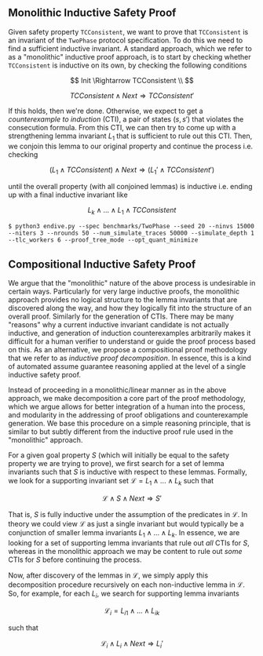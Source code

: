 

## Monolithic Inductive Safety Proof

Given safety property `TCConsistent`, we want to prove that `TCConsistent` is an invariant of the `TwoPhase` protocol specification. To do this we need to find a sufficient inductive invariant. A standard approach, which we refer to as a "monolithic" inductive proof approach, is to start by checking whether `TCConsistent` is inductive on its own, by checking the following conditions

$$
Init \Rightarrow TCConsistent \\
$$

$$
TCConsistent \wedge Next \Rightarrow TCConsistent'
$$

If this holds, then we're done. Otherwise, we expect to get a *counterexample to induction* (CTI), a pair of states $(s,s')$ that violates the consecution formula. From this CTI, we can then try to come up with a strengthening lemma invariant $L_1$ that is sufficient to rule out this CTI. Then, we conjoin this lemma to our original property and continue the process i.e. checking

$$ (L_1 \wedge TCConsistent) \wedge Next \Rightarrow (L_1' \wedge TCConsistent')$$

until the overall property (with all conjoined lemmas) is inductive i.e. ending up with a final inductive invariant like

$$L_k \wedge ... \wedge L_1 \wedge TCConsistent$$


```
$ python3 endive.py --spec benchmarks/TwoPhase --seed 20 --ninvs 15000 --niters 3 --nrounds 50 --num_simulate_traces 50000 --simulate_depth 1 --tlc_workers 6 --proof_tree_mode --opt_quant_minimize
```

## Compositional Inductive Safety Proof

We argue that the "monolithic" nature of the above process is undesirable in certain ways. Particularly for very large inductive proofs, the monolithic approach provides no logical structure to the lemma invariants that are discovered along the way, and how they logically fit into the structure of an overall proof. Similarly for the generation of CTIs. There may be many "reasons" why a current inductive invariant candidate is not actually inductive, and generation of induction counterexamples arbitrarily makes it difficult for a human verifier to understand or guide the proof process based on this. As an alternative, we propose a compositional proof methodology that we refer to as *inductive proof decomposition*. In essence, this is a kind of automated assume guarantee reasoning applied at the level of a single inductive safety proof. 

Instead of proceeding in a monolithic/linear manner as in the above approach, we make decomposition a core part of the proof methodology, which we argue allows for better integration of a human into the process, and modularity in the addressing of proof obligations and counterexample generation. We base this procedure on a simple reasoning principle, that is similar to but subtly different from the inductive proof rule used in the "monolithic" approach. 

For a given goal property $S$ (which will initially be equal to the safety property we are trying to prove), we first search for a set of lemma invariants such that $S$ is inductive with respect to these lemmas. Formally, we look for a supporting invariant set $\mathcal{L} = L_1 \wedge ... \wedge L_k$ such that

$$ \mathcal{L} \wedge S \wedge Next \Rightarrow S'$$

That is, $S$ is fully inductive under the assumption of the predicates in $\mathcal{L}$. In theory we could view $\mathcal{L}$ as just a single invariant but would typically be a conjunction of smaller lemma invariants $L_1 \wedge ... \wedge L_k$. In essence, we are looking for a set of supporting lemma invariants that rule out *all* CTIs for $S$, whereas in the monolithic approach we may be content to rule out *some* CTIs for $S$ before continuing the process.

Now, after discovery of the lemmas in $\mathcal{L}$, we simply apply this decomposition procedure recursively on each non-inductive lemma in $\mathcal{L}$. So, for example, for each $L_i$, we search for supporting lemma invariants

$$\mathcal{L}_i = L_{i1} \wedge ... \wedge L_{ik}$$

such that

$$ \mathcal{L}_i \wedge L_i \wedge Next \Rightarrow L_i'$$


<!-- <img src="TwoPhase_ind-proof-tree.pdf"> -->